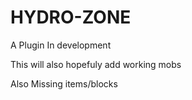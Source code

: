 # HYDRO-ZONE
A Plugin In development

This will also hopefuly add working mobs

Also Missing items/blocks
